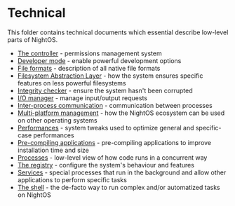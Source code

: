 # Technical

This folder contains technical documents which essential describe low-level parts of NightOS.

* [The controller](controller.md) - permissions management system
* [Developer mode](dev-mode.md) - enable powerful development options
* [File formats](file-formats.md) - description of all native file formats
* [Filesystem Abstraction Layer](fs-abslayer.md) - how the system ensures specific features on less powerful filesystems
* [Integrity checker](integrity-checker.md) - ensure the system hasn't been corrupted
* [I/O manager](io-manager.md) - manage input/output requests
* [Inter-process communication](ipc.md) - communication between processes
* [Multi-platform management](multi-platform.md) - how the NightOS ecosystem can be used on other operating systems
* [Performances](performances.md) - system tweaks used to optimize general and specific-case performances
* [Pre-compiling applications](pre-compiling.md) - pre-compiling applications to improve installation time and size
* [Processes](processes.md) - low-level view of how code runs in a concurrent way
* [The registry](registry.md) - configure the system's behaviour and features
* [Services](services.md) - special processes that run in the background and allow other applications to perform specific tasks
* [The shell](shell.md) - the de-facto way to run complex and/or automatized tasks on NightOS